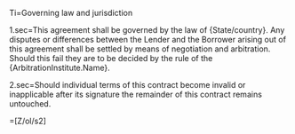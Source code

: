 Ti=Governing law and jurisdiction

1.sec=This agreement shall be governed by the law of {State/country}. Any disputes or differences between the Lender and the Borrower arising out of this agreement shall be settled by means of negotiation and arbitration. Should this fail they are to be decided by the rule of the {ArbitrationInstitute.Name}.

2.sec=Should individual terms of this contract become invalid or inapplicable after its signature the remainder of this contract remains untouched.

=[Z/ol/s2]
